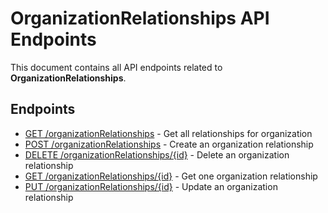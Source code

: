 # OrganizationRelationships API Endpoints

This document contains all API endpoints related to **OrganizationRelationships**.

## Endpoints

- [GET /organizationRelationships](./getorganizationrelationships.md) - Get all relationships for organization
- [POST /organizationRelationships](./addorganizationrelationship.md) - Create an organization relationship
- [DELETE /organizationRelationships/{id}](./deleteorganizationrelationship.md) - Delete an organization relationship
- [GET /organizationRelationships/{id}](./getorganizationrelationship.md) - Get one organization relationship
- [PUT /organizationRelationships/{id}](./updateorganizationrelationship.md) - Update an organization relationship